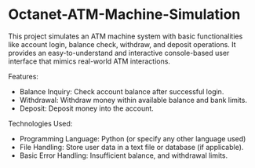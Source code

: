 # Octanet-ATM-Machine-Simulation
This project simulates an ATM machine system with basic functionalities like account login, balance check, withdraw, and deposit operations. It provides an easy-to-understand and interactive console-based user interface that mimics real-world ATM interactions.

Features:
- Balance Inquiry: Check account balance after successful login.
- Withdrawal: Withdraw money within available balance and bank limits.
- Deposit: Deposit money into the account.

Technologies Used:
- Programming Language: Python (or specify any other language used)
- File Handling: Store user data in a text file or database (if applicable).
- Basic Error Handling: Insufficient balance, and withdrawal limits.
